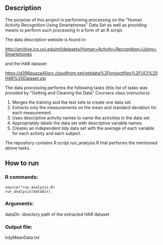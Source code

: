 ## Description 

The purpose of this project is performing processing on the "Human Activity Recognition Using Smartphones" Data Set 
as well as providing means to perform such processing in a form of an R script.

The data description website is found in:

http://archive.ics.uci.edu/ml/datasets/Human+Activity+Recognition+Using+Smartphones

and the HAR dataset:

https://d396qusza40orc.cloudfront.net/getdata%2Fprojectfiles%2FUCI%20HAR%20Dataset.zip

The data processing performs the following tasks (this list of tasks was provided by 
"Getting and Cleaning the Data" Coursera class instructors):

1. Merges the training and the test sets to create one data set.
2. Extracts only the measurements on the mean and standard deviation for each measurement. 
3. Uses descriptive activity names to name the activities in the data set
4. Appropriately labels the data set with descriptive variable names. 
5. Creates an independent tidy data set with the average of each variable for each activity and each subject.

The repository contains R script run_analysis.R that performs the mentioned above tasks.

## How to run

### R commands:
    source("run_analysis.R)
    run_analysis(dataDir)
    
### Arguments:
dataDir: directory path of the extracted HAR dataset

### Output file:
tidyMeanData.txt

